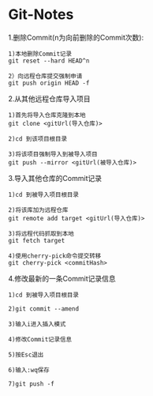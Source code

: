 # Git-Notes

1.删除Commit(n为向前删除的Commit次数):

	1)本地删除Commit记录
	git reset --hard HEAD^n

	2）向远程仓库提交强制申请
	git push origin HEAD -f

2.从其他远程仓库导入项目

	1)首先将导入仓库克隆到本地
	git clone <gitUrl(导入仓库)>

	2)cd 到该项目根目录

	3)将该项目强制导入到被导入项目
	git push --mirror <gitUrl(被导入仓库)>

3.导入其他仓库的Commit记录

	1)cd 到被导入项目根目录

	2)将该库加为远程仓库
	git remote add target <gitUrl(导入仓库)>

	3)将远程代码抓取到本地
	git fetch target

	4)使用cherry-pick命令提交转移
	git cherry-pick <commitHash>

4.修改最新的一条Commit记录信息

	1)cd 到被导入项目根目录

	2)git commit --amend

	3)输入i进入插入模式

	4)修改Commit记录信息

	5)按Esc退出

	6)输入:wq保存

	7)git push -f
